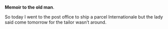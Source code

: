 **Memoir to the old man**.

So today I went to the post office to ship a parcel Internationale but the lady said come tomorrow for the tailor wasn’t around.
